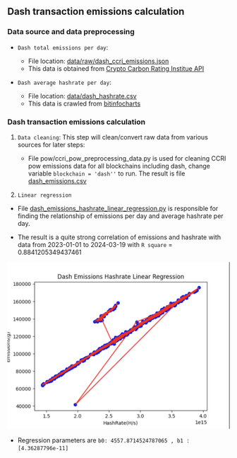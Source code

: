 ## Dash transaction emissions calculation

### Data source and data preprocessing

- `Dash total emissions per day`:
    + File location: [data/raw/dash_ccri_emissions.json](data/raw/dash_ccri_emissions.json)
    + This data is obtained from [Crypto Carbon Rating Institue API](https://docs.api.carbon-ratings.com/v2/#/)

- `Dash average hashrate per day`:
    + File location: [data/dash_hashrate.csv](data/dash_hashrate.csv)
    + This data is crawled from [bitinfocharts](https://bitinfocharts.com/comparison/hashrate-dash.html)

### Dash transaction emissions calculation

1. `Data cleaning`: This step will clean/convert raw data from various
   sources for later steps:
    - File pow/ccri_pow_preprocessing_data.py is used for cleaning CCRI pow emissions data for
      all blockchains including dash, change variable `blockchain = 'dash''` to run.
      The result is file [dash_emissions.csv](data/dash_emissions.csv)

2. `Linear regression`

- File [dash_emissions_hashrate_linear_regression.py](dash_emissions_hashrate_linear_regression.py) is responsible
  for finding the relationship of emissions per day and average hashrate per day.

- The result is a quite strong correlation of emissions and hashrate with data from
  2023-01-01 to 2024-03-19 with `R square` = 0.8841205349437461

![Dash Cash Emissions Hashrate Linear Regression](img/dash_emissions_hashrate_linear_regression.png)


- Regression parameters are `b0: 4557.8714524787065 , b1 : [4.36287796e-11]`













